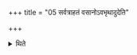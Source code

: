 +++
title = "05 सर्वत्राहतं वसानोऽवभृथादुदेति"

+++

<details><summary>थिते</summary>

सर्वत्राहतं वसानोऽवभृथादुदेति ५
</details>

